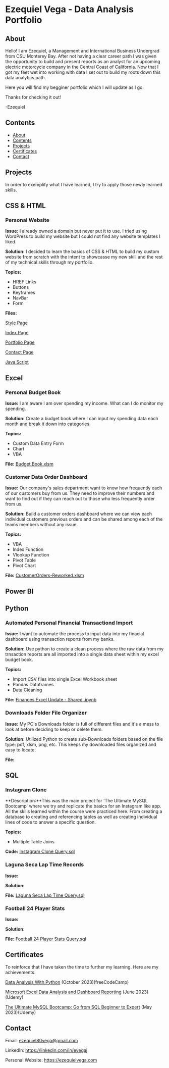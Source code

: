 # Ezequiel Vega - Data Analysis Portfolio

## About

Hello! I am Ezequiel, a Management and International Business Undergrad from CSU Monterey Bay. After not having a clear career path I was given the opportunity to build and present reports as an analyst for an upcoming electric motorcycle company in the Central Coast of California.
Now that I got my feet wet into working with data I set out to build my roots down this data analytics path. 

Here you will find my begginer portfolio which I will update as I go.

Thanks for checking it out!

-Ezequiel 

## Contents
- [About](#about)
- [Contents](#contents)
- [Projects](#projects)
- [Certificates](#certificates)
- [Contact](#contact)

## Projects
In order to exemplify what I have learned, I try to apply those newly learned skills.
## CSS & HTML

### Personal Website

**Issue:** I already owned a domain but never put it to use. I tried using WordPress to build my website but I could not find any website templates I liked.

**Solution:** I decided to learn the basics of CSS & HTML to build my custom website from scratch with the intent to showcasse my new skill and the rest of my technical skills through my portfolio.

**Topics:**
- HREF Links
- Buttons
- Keyframes
- NavBar
- Form


**Files:** 

[Style Page](https://github.com/EZ80VEGA/data_analysis_portfolio/blob/main/style.css) 

[Index Page](https://github.com/EZ80VEGA/data_analysis_portfolio/blob/main/index.html)

[Portfolio Page](https://github.com/EZ80VEGA/data_analysis_portfolio/blob/main/portfolio.html)

[Contact Page](https://github.com/EZ80VEGA/data_analysis_portfolio/blob/main/contact.html)

[Java Script](https://github.com/EZ80VEGA/data_analysis_portfolio/blob/main/script.js)

## Excel

### Personal Budget Book

**Issue:** I am aware I am over spending my income. What can I do monitor my spending.

**Solution:** Create a budget book where I can input my spending data each month and break it down into categories.

**Topics:**
- Custom Data Entry Form
- Chart
- VBA

**File:** [Budget Book.xlsm](https://github.com/EZ80VEGA/data_analysis_portfolio/blob/main/Budgetbook_2023_Data1.xlsm)

### Customer Data Order Dashboard

**Issue:** Our company's sales department want to know how frequently each of our customers buy from us. They need to improve their numbers and want to find out if they can reach out to those who less frequently order from us. 

**Solution:** Build a customer orders dashboard where we can view each individual customers previous orders and can be shared among each of the teams members without any issue.

**Topics:**
- VBA
- Index Function
- Vlookup Function
- Pivot Table
- Pivot Chart


**File:** [CustomerOrders-Reworked.xlsm](https://github.com/EZ80VEGA/data_analysis_portfolio/blob/main/CustomerOrders-Reworked.xlsm)
## Power BI

## Python
### Automated Personal Financial Transactiond Import

**Issue:** I want to automate the process to input data into my finacial dashboard using transaction reports from my banks. 

**Solution:** Use python to create a clean process where the raw data from my trnsaction reports are all imported into a single data sheet within my excel budget book. 

**Topics:**
- Import CSV files into single Excel Workbook sheet 
- Pandas Dataframes
- Data Cleaning

**File:** [Finances Excel Update - Shared .ipynb](https://github.com/EZ80VEGA/data_analysis_portfolio/blob/main/FinancesExcelUpdate-Shared.ipynb)

### Downloads Folder File Organizer

**Issue:** My PC's Downloads folder is full of different files and it's a mess to look at before deciding to keep or delete them.

**Solution:** Utilized Python to create sub-Downloads folders based on the file type: pdf, xlsm, png, etc. This keeps my downloaded files organized and easy to locate.

**File:**


## SQL
### Instagram Clone

**Description:**This was the main project for 'The Ultimate MySQL Bootcamp' where we try and replicate the basics for an Instagram like app. All the skills learned within the course were practiced here. From creating a database to creating and referencing tables as well as creating individual lines of code to answer a specific question. 

**Topics:**
- Multiple Table Joins

**Code:** [Instagram Clone Query.sql](https://github.com/EZ80VEGA/data_analysis_portfolio/blob/main/Instagram%20Clone%20Query.sql)

### Laguna Seca Lap Time Records 

**Issue:**

**Solution:**

**File:** [Laguna Seca Lap Time Query.sql](https://github.com/EZ80VEGA/data_analysis_portfolio/blob/main/Laguna%20Seca%20Lap%20Time%20Query.sql)

### Football 24 Player Stats

**Issue:**

**Solution:**

**File:** [Football 24 Player Stats Query.sql](https://github.com/EZ80VEGA/data_analysis_portfolio/blob/main/Football%2024%20Player%20Stats%20Query.sql)


## Certificates
To reinforce that I have taken the time to further my learning. Here are my achievements.

[Data Analysis With Python](https://github.com/EZ80VEGA/data_analysis_portfolio/blob/main/Data%20Analysis%20With%20Python%20Certificate.pdf) (October 2023)(freeCodeCamp)

[Microsoft Excel Data Analysis and Dashboard Reporting](https://github.com/EZ80VEGA/data_analysis_portfolio/blob/main/ExcelDataAnalysisCertificate.jpg) (June 2023)(Udemy)

[The Ultimate MySQL Bootcamp: Go from SQL Beginner to Expert](https://github.com/EZ80VEGA/data_analysis_portfolio/blob/main/MySQLCertificate.jpg) (May 2023)(Udemy)


## Contact
Email: ezequiel80vega@gmail.com

LinkedIn: https://linkedin.com/in/evegaj

Personal Website: https://ezequielvega.com
